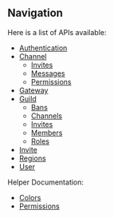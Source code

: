 ## Navigation

Here is a list of APIs available:

* [Authentication](Authentication.md)
* [Channel](Channel.md)
  * [Invites](Channel/Invites.md)
  * [Messages](Channel/Messages.md)
  * [Permissions](Channel/Permissions.md)
* [Gateway](Gateway.md)
* [Guild](Guild.md)
  * [Bans](Guild/Bans.md)
  * [Channels](Guild/Channels.md)
  * [Invites](Guild/Invites.md)
  * [Members](Guild/Members.md)
  * [Roles](Guild/Roles.md)
* [Invite](Invite.md)
* [Regions](Regions.md)
* [User](User.md)

Helper Documentation:
* [Colors](Helpers/Colors.md)
* [Permissions](Helpers/Permissions.md)